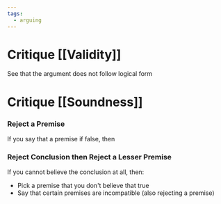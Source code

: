 ```yaml
---
tags:
  - arguing
---
```

# Critique [[Validity]]
See that the argument does not follow logical form
# Critique [[Soundness]]
### Reject a Premise
If you say that a premise if false, then 
### Reject Conclusion then Reject a Lesser Premise
If you cannot believe the conclusion at all, then:
- Pick a premise that you don't believe that true
- Say that certain premises are incompatible (also rejecting a premise)